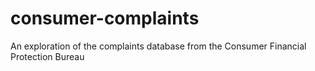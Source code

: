 # consumer-complaints
An exploration of the complaints database from the Consumer Financial Protection Bureau
